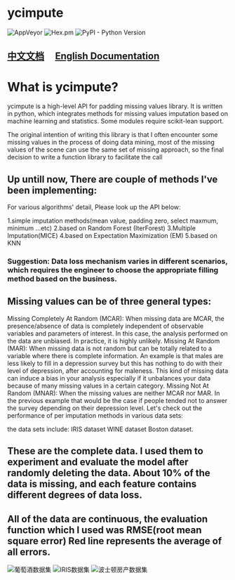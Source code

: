 
# ycimpute


![AppVeyor](https://img.shields.io/appveyor/ci/gruntjs/grunt.svg)
![Hex.pm](https://img.shields.io/hexpm/l/plug.svg)
![PyPI - Python Version](https://img.shields.io/pypi/pyversions/Django.svg)

## [中文文档]( https://hcmy.gitbooks.io/ycimpute/content/)     [English Documentation](https://github.com/HCMY/ycimpute/blob/master/doc_eng.md)
# What is ycimpute?
ycimpute is a high-level API for padding missing values library. It is written in python, which integrates methods for missing values imputation based on machine learning and statistics. Some modules require scikit-lean support.

The original intention of writing this library is that I often encounter some missing values in the process of doing data mining, most of the missing values of the scene can use the same set of missing approach, so the final decision to write a function library to facilitate the call

## Up untill now, There are couple of methods I've been implementing:

For various algorithms' detail, Please look up the API below:

1.simple imputation methods(mean value, padding zero, select maxmum, minimum ...etc)
2.based on Random Forest (IterForest)
3.Multiple Imputation(MICE)
4.based on Expectation Maximization (EM)
5.based on KNN
### Suggestion: Data loss mechanism varies in different scenarios, which requires the engineer to choose the appropriate filling method based on the business.
## Missing values can be of three general types:

Missing Completely At Random (MCAR):
When missing data are MCAR, the presence/absence of data is completely independent of observable variables and parameters of interest. In this case, the analysis performed on the data are unbiased. In practice, it is highly unlikely.
Missing At Random (MAR):
When missing data is not random but can be totally related to a variable where there is complete information. An example is that males are less likely to fill in a depression survey but this has nothing to do with their level of depression, after accounting for maleness. This kind of missing data can induce a bias in your analysis especially if it unbalances your data because of many missing values in a certain category.
Missing Not At Random (MNAR):
When the missing values are neither MCAR nor MAR. In the previous example that would be the case if people tended not to answer the survey depending on their depression level.
Let's check out the performance of per imputation methods in various data sets:

the data sets include: IRIS dataset WINE dataset Boston dataset.

## These are the complete data. I used them to experiment and evaluate the model after randomly deleting the data. About 10% of the data is missing, and each feature contains different degrees of data loss.

## All of the data are continuous, the evaluation function which I used was RMSE(root mean square error) Red line represents the average of all errors.
![葡萄酒数据集](https://github.com/HCMY/ycimpute/blob/master/img/WINE.svg)
![IRIS数据集](https://github.com/HCMY/ycimpute/blob/master/img/IRIS.svg)
![波士顿房产数据集](https://github.com/HCMY/ycimpute/blob/master/img/BOSTON.svg)


